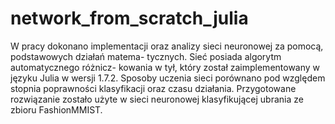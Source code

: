 # network_from_scratch_julia
W pracy dokonano implementacji oraz analizy sieci
neuronowej za pomocą, podstawowych działań matema-
tycznych. Sieć posiada algorytm automatycznego różnicz-
kowania w tył, który został zaimplementowany w języku
Julia w wersji 1.7.2. Sposoby uczenia sieci porównano pod
względem stopnia poprawności klasyfikacji oraz czasu
działania. Przygotowane rozwiązanie zostało użyte w sieci
neuronowej klasyfikującej ubrania ze zbioru FashionMMIST.
